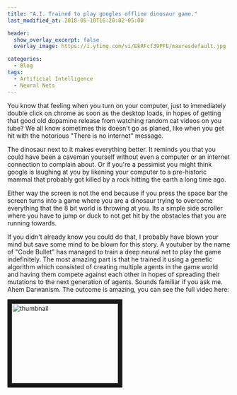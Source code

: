```yaml
---
title: "A.I. Trained to play googles offline dinosaur game."
last_modified_at: 2018-05-10T16:20:02-05:00

header:
  show_overlay_excerpt: false
  overlay_image: https://i.ytimg.com/vi/EkRFcf39PFE/maxresdefault.jpg

categories:
  - Blog
tags:
  - Artificial Intelligence
  - Neural Nets
---
```


You know that feeling when you turn on your computer, just to immediately double click on chrome as soon as the desktop loads, in hopes of getting that good old dopamine release from watching random cat videos on you tube? We all know sometimes this doesn't go as planed, like when you get hit with the notorious "There is no internet" message.

The dinosaur next to it makes everything better. It reminds you that you could have been a caveman yourself without even a computer or an internet connection to complain about. Or if you're a pessimist you might think google is laughing at you by likening your computer to a pre-historic mammal that probably got killed by a rock hitting the earth a long time ago.

Either way the screen is not the end because if you press the space bar the screen turns into a game where you are a dinosaur trying to overcome everything that the 8 bit world is throwing at you. Its a simple side scroller where you have to jump or duck to not get hit by the obstacles that you are running towards.

If you didn't already know you could do that, I probably have blown your mind but save some mind to be blown for this story. A youtuber by the name of "Code Bullet" has managed to train a deep neural net to play the game indefinitely. The most amazing part is that he trained it using a genetic algorithm which consisted of creating multiple agents in the game world and having them compete against each other in hopes of spreading their mutations to the next generation of agents. Sounds familiar if you ask me. Ahem Darwanism. The outcome is amazing, you can see the full video here:

<a href="http://www.youtube.com/watch?feature=player_embedded&v=sB_IGstiWlc
" target="_blank"><img src="http://img.youtube.com/vi/sB_IGstiWlc/0.jpg" 
alt="thumbnail" width="240" height="180" border="10" /></a>
